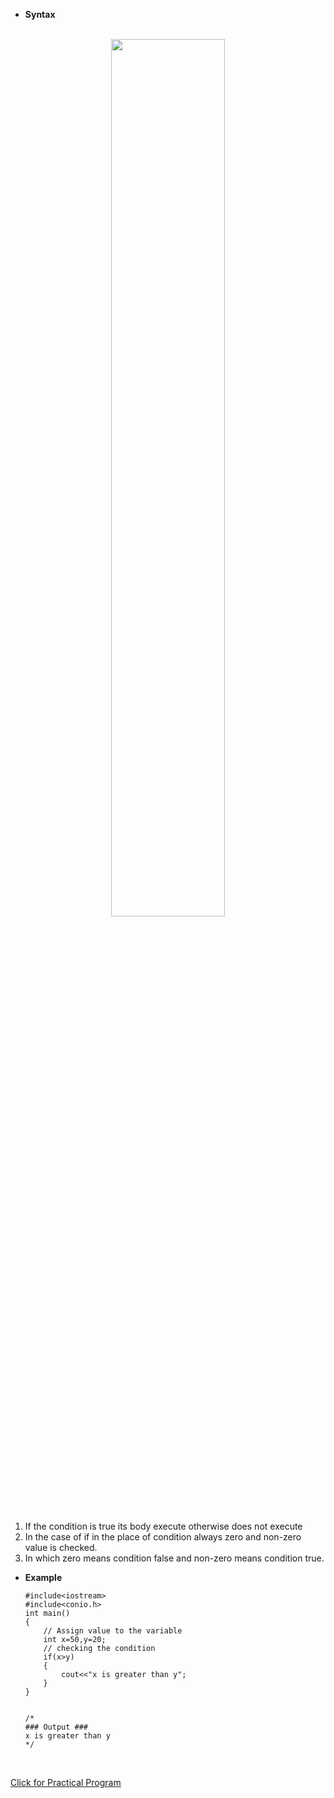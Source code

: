 - **Syntax**

<br>
<div align="center">
<img src="../imgs/C%2B%2B/img19.jpg" height="60%" width="60%">
</div>
<br>


1. If the condition is true its body execute otherwise does not execute
2. In the case of if in the place of condition always zero and non-zero value is checked. 
3. In which zero means condition false and non-zero means condition true.


- **Example**

    ```
    #include<iostream>
    #include<conio.h>
    int main()
    {
        // Assign value to the variable 
        int x=50,y=20;
        // checking the condition
        if(x>y)
        {
            cout<<"x is greater than y";
        }
    }


    /*
    ### Output ###
    x is greater than y
    */
    ```


<br>

<a href="##">Click for Practical Program</a>
